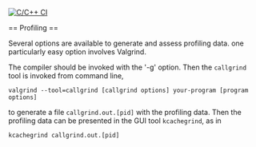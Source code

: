 [![C/C++ CI](https://github.com/martinlicht/simplefem/actions/workflows/c-cpp.yml/badge.svg)](https://github.com/martinlicht/simplefem/actions/workflows/c-cpp.yml)

== Profiling ==

Several options are available to generate and assess profiling data. one particularly easy option involves Valgrind. 

The compiler should be invoked with the '-g' option. Then the `callgrind` tool is invoked from command line,

```
valgrind --tool=callgrind [callgrind options] your-program [program options]
```

to generate a file `callgrind.out.[pid]` with the profiling data. Then the profiling data can be presented in the GUI tool `kcachegrind`, as in 

```
kcachegrind callgrind.out.[pid]
```
